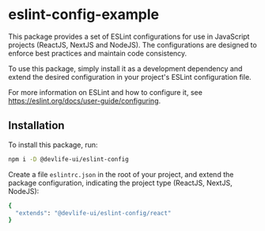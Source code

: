# eslint-config-example

This package provides a set of ESLint configurations for use in JavaScript projects (ReactJS, NextJS and NodeJS).
The configurations are designed to enforce best practices and maintain code consistency.

To use this package, simply install it as a development dependency and extend the desired
configuration in your project's ESLint configuration file.

For more information on ESLint and how to configure it, see https://eslint.org/docs/user-guide/configuring.

## Installation

To install this package, run:
```bash
npm i -D @devlife-ui/eslint-config
```

Create a file `eslintrc.json` in the root of your project, and extend the package configuration, indicating the project type (ReactJS, NextJS, NodeJS):
```bash
{
  "extends": "@devlife-ui/eslint-config/react"
}
```


